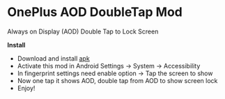 # OnePlus AOD DoubleTap Mod
Always on Display (AOD) Double Tap to Lock Screen

**Install**  
- Download and install [apk](https://github.com/XJIOP/OnePlus-AOD-DoubleTap-Mod/releases)
- Activate this mod in Android Settings -> System -> Accessibility
- In fingerprint settings need enable option -> Tap the screen to show
- Now one tap it shows AOD, double tap from AOD to show screen lock
- Enjoy!
